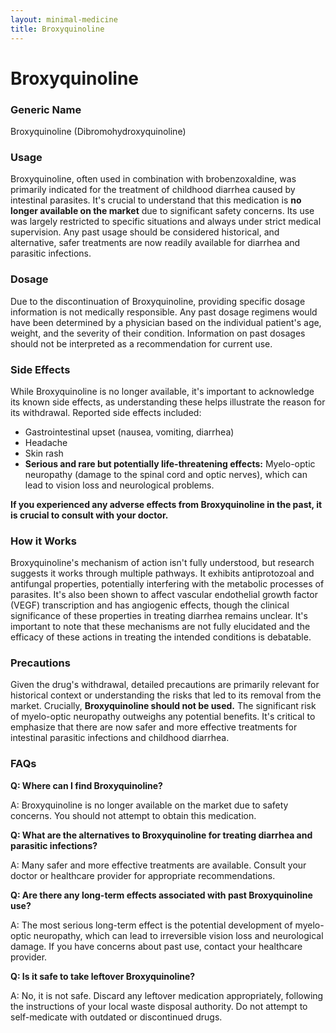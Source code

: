 ```yaml
---
layout: minimal-medicine
title: Broxyquinoline
---
```


# Broxyquinoline
### Generic Name
Broxyquinoline (Dibromohydroxyquinoline)

### Usage
Broxyquinoline, often used in combination with brobenzoxaldine, was primarily indicated for the treatment of childhood diarrhea caused by intestinal parasites.  It's crucial to understand that this medication is **no longer available on the market** due to significant safety concerns.  Its use was largely restricted to specific situations and always under strict medical supervision.  Any past usage should be considered historical, and alternative, safer treatments are now readily available for diarrhea and parasitic infections.

### Dosage
Due to the discontinuation of Broxyquinoline, providing specific dosage information is not medically responsible.  Any past dosage regimens would have been determined by a physician based on the individual patient's age, weight, and the severity of their condition.  Information on past dosages should not be interpreted as a recommendation for current use.

### Side Effects
While Broxyquinoline is no longer available, it's important to acknowledge its known side effects, as understanding these helps illustrate the reason for its withdrawal.  Reported side effects included:

*   Gastrointestinal upset (nausea, vomiting, diarrhea)
*   Headache
*   Skin rash
*   **Serious and rare but potentially life-threatening effects:** Myelo-optic neuropathy (damage to the spinal cord and optic nerves), which can lead to vision loss and neurological problems.

**If you experienced any adverse effects from Broxyquinoline in the past, it is crucial to consult with your doctor.**

### How it Works
Broxyquinoline's mechanism of action isn't fully understood, but research suggests it works through multiple pathways.  It exhibits antiprotozoal and antifungal properties, potentially interfering with the metabolic processes of parasites.  It's also been shown to affect vascular endothelial growth factor (VEGF) transcription and has angiogenic effects, though the clinical significance of these properties in treating diarrhea remains unclear.  It's important to note that these mechanisms are not fully elucidated and the efficacy of these actions in treating the intended conditions is debatable.

### Precautions
Given the drug's withdrawal, detailed precautions are primarily relevant for historical context or understanding the risks that led to its removal from the market.  Crucially, **Broxyquinoline should not be used.**  The significant risk of myelo-optic neuropathy outweighs any potential benefits.  It's critical to emphasize that there are now safer and more effective treatments for intestinal parasitic infections and childhood diarrhea.

### FAQs
**Q: Where can I find Broxyquinoline?**

A: Broxyquinoline is no longer available on the market due to safety concerns.  You should not attempt to obtain this medication.

**Q: What are the alternatives to Broxyquinoline for treating diarrhea and parasitic infections?**

A:  Many safer and more effective treatments are available.  Consult your doctor or healthcare provider for appropriate recommendations.

**Q: Are there any long-term effects associated with past Broxyquinoline use?**

A: The most serious long-term effect is the potential development of myelo-optic neuropathy, which can lead to irreversible vision loss and neurological damage.  If you have concerns about past use, contact your healthcare provider.

**Q:  Is it safe to take leftover Broxyquinoline?**

A:  No, it is not safe.  Discard any leftover medication appropriately, following the instructions of your local waste disposal authority.  Do not attempt to self-medicate with outdated or discontinued drugs.

